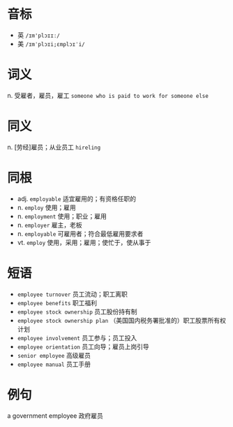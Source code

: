 # 音标

- 英 `/ɪm'plɔɪɪː/`
- 美 `/ɪmˈplɔɪi;ɛmplɔɪˈi/`

# 词义

n. 受雇者，雇员，雇工
`someone who is paid to work for someone else`

# 同义

n. [劳经]雇员；从业员工
`hireling`

# 同根

- adj. `employable` 适宜雇用的；有资格任职的
- n. `employ` 使用；雇用
- n. `employment` 使用；职业；雇用
- n. `employer` 雇主，老板
- n. `employable` 可雇用者；符合最低雇用要求者
- vt. `employ` 使用，采用；雇用；使忙于，使从事于

# 短语

- `employee turnover` 员工流动；职工离职
- `employee benefits` 职工福利
- `employee stock ownership` 员工股份持有制
- `employee stock ownership plan` （美国国内税务署批准的）职工股票所有权计划
- `employee involvement` 员工参与；员工投入
- `employee orientation` 员工向导；雇员上岗引导
- `senior employee` 高级雇员
- `employee manual` 员工手册

# 例句

a government employee
政府雇员


